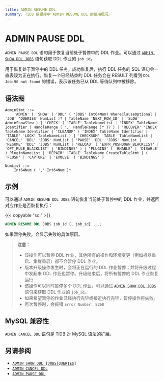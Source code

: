 ```yaml
---
title: ADMIN RESUME DDL
summary: TiDB 数据库中 ADMIN RESUME DDL 的使用概况。
---
```


# ADMIN PAUSE DDL

`ADMIN PAUSE DDL` 语句用于恢复当前处于暂停中的 DDL 作业。可以通过 [`ADMIN SHOW DDL JOBS`](/sql-statements/sql-statement-admin-show-ddl.md) 语句获取 DDL 作业的 `job_id`。

用于恢复处于暂停中的 DDL 任务。成功恢复后，执行 DDL 任务的 SQL 语句会一直表现为正在执行。恢复一个已经结束的 DDL 任务会在 RESULT 列看到 `DDL Job:90 not found` 的错误，表示该任务已从 DDL 等待队列中被移除。

## 语法图

```ebnf+diagram
AdminStmt ::=
    'ADMIN' ( 'SHOW' ( 'DDL' ( 'JOBS' Int64Num? WhereClauseOptional | 'JOB' 'QUERIES' NumList )? | TableName 'NEXT_ROW_ID' | 'SLOW' AdminShowSlow ) | 'CHECK' ( 'TABLE' TableNameList | 'INDEX' TableName Identifier ( HandleRange ( ',' HandleRange )* )? ) | 'RECOVER' 'INDEX' TableName Identifier | 'CLEANUP' ( 'INDEX' TableName Identifier | 'TABLE' 'LOCK' TableNameList ) | 'CHECKSUM' 'TABLE' TableNameList | 'CANCEL' 'DDL' 'JOBS' NumList | 'PAUSE' 'DDL' 'JOBS' NumList | 'RESUME' 'DDL' 'JOBS' NumList | 'RELOAD' ( 'EXPR_PUSHDOWN_BLACKLIST' | 'OPT_RULE_BLACKLIST' | 'BINDINGS' ) | 'PLUGINS' ( 'ENABLE' | 'DISABLE' ) PluginNameList | 'REPAIR' 'TABLE' TableName CreateTableStmt | ( 'FLUSH' | 'CAPTURE' | 'EVOLVE' ) 'BINDINGS' )

NumList ::=
    Int64Num ( ',' Int64Num )*
```

## 示例

可以通过 `ADMIN RESUME DDL JOBS` 语句恢复当前处于暂停中的 DDL 作业，并返回对应作业是否恢复执行：

{{< copyable "sql" >}}

```sql
ADMIN RESUME DDL JOBS job_id [, job_id] ...;
```

如果暂停失败，会显示失败的具体原因。

> **注意：**
>
> + 该操作可以暂停 DDL 作业，其他所有的操作和环境变更（例如机器重启、集群重启）都不会暂停 DDL 作业。
> + 版本升级操作发生时，会将正在运行的 DDL 作业暂停；并将升级过程中发起来 DDL 作业也暂停。升级结束后，将所有暂停的 DDL 作业恢复运行
> + 该操作可以同时暂停多个 DDL 作业，可以通过 [`ADMIN SHOW DDL JOBS`](/sql-statements/sql-statement-admin-show-ddl.md) 语句来获取 DDL 作业的 `job_id`。
> + 如果希望暂停的作业已经执行完毕或接近执行完毕，暂停操作将失败。
> + 再次暂停时，会报错 `Error Number: 8260`

## MySQL 兼容性

`ADMIN CANCEL DDL` 语句是 TiDB 对 MySQL 语法的扩展。

## 另请参阅

* [`ADMIN SHOW DDL [JOBS|QUERIES]`](/sql-statements/sql-statement-admin-show-ddl.md)
* [`ADMIN CANCEL DDL`](/sql-statements/sql-statement-admin-cancel-ddl.md)
* [`ADMIN PAUSE DDL`](/sql-statements/sql-statement-admin-pause-ddl.md)
